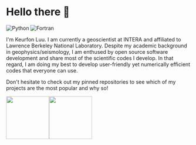 # Hello there 👋

![Python](https://img.shields.io/badge/-Python-4B8BBE?&logo=Python&logoColor=fff)
![Fortran](https://img.shields.io/badge/-Fortran-734f96?&logo=Fortran)

I'm Keurfon Luu. I am currently a geoscientist at INTERA and affiliated to Lawrence Berkeley National Laboratory. Despite my academic background in geophysics/seismology, I am enthused by open source software development and share most of the scientific codes I develop. In that regard, I am doing my best to develop user-friendly yet numerically efficient codes that everyone can use.

Don't hesitate to check out my pinned repositories to see which of my projects are the most popular and why so!

<img height="117px" src="https://github-readme-stats.vercel.app/api?username=keurfonluu&hide_title=true&hide_border=true&show_icons=true&include_all_commits=true&count_private=true&line_height=21&theme=dracula" /><img height="117px" src="https://github-readme-stats.vercel.app/api/top-langs/?username=keurfonluu&hide=html,java&hide_title=true&hide_border=true&layout=compact&langs_count=4&theme=dracula" />

